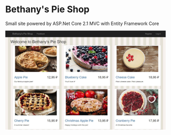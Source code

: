 # Bethany's Pie Shop
Small site powered by ASP.Net Core 2.1 MVC with Entity Framework Core

![](https://github.com/RocketStormNet/BethanysPieShop/blob/master/screenshot.jpg)
